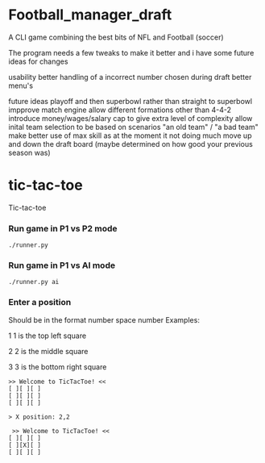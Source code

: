 # Football_manager_draft
A CLI game combining the best bits of NFL and Football (soccer)

The program needs a few tweaks to make it better and i have some future ideas for changes

usability
better handling of a incorrect number chosen during draft
better menu's

future ideas
playoff and then superbowl rather than straight to superbowl
impprove match engine
allow different formations other than 4-4-2
introduce money/wages/salary cap to give extra level of complexity
allow inital team selection to be based on scenarios "an old team" / "a bad team"
make better use of max skill as at the moment it not doing much
move up and down the draft board (maybe determined on how good your previous season was)

# tic-tac-toe
Tic-tac-toe

### Run game in P1 vs P2 mode
``./runner.py``

### Run game in P1 vs AI mode
``./runner.py ai``

### Enter a position
Should be in the format number space number
Examples:

1 1 is the top left square

2 2 is the middle square

3 3 is the bottom right square

```
>> Welcome to TicTacToe! <<
[ ][ ][ ]
[ ][ ][ ]
[ ][ ][ ]

> X position: 2,2

 >> Welcome to TicTacToe! <<
[ ][ ][ ]
[ ][X][ ]
[ ][ ][ ]
```


